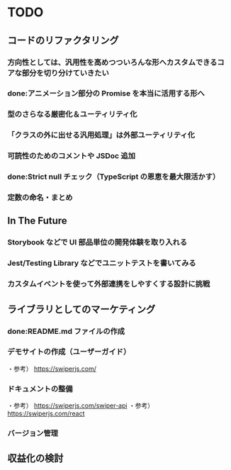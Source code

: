 # TODO

## コードのリファクタリング

### 方向性としては、汎用性を高めつついろんな形へカスタムできるコアな部分を切り分けていきたい

### done:アニメーション部分の Promise を本当に活用する形へ

### 型のさらなる厳密化＆ユーティリティ化

### 「クラスの外に出せる汎用処理」は外部ユーティリティ化

### 可読性のためのコメントや JSDoc 追加

### done:Strict null チェック（TypeScript の恩恵を最大限活かす）

### 定数の命名・まとめ

## In The Future

### Storybook などで UI 部品単位の開発体験を取り入れる

### Jest/Testing Library などでユニットテストを書いてみる

### カスタムイベントを使って外部連携をしやすくする設計に挑戦

## ライブラリとしてのマーケティング

### done:README.md ファイルの作成

### デモサイトの作成（ユーザーガイド）

・参考） https://swiperjs.com/

### ドキュメントの整備

・参考） https://swiperjs.com/swiper-api
・参考） https://swiperjs.com/react

### バージョン管理

## 収益化の検討
